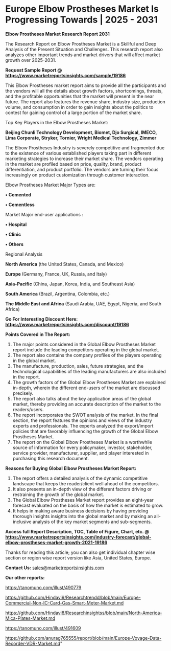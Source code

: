 # Europe Elbow Prostheses Market Is Progressing Towards | 2025 - 2031

<strong>Elbow Prostheses Market Research Report 2031</strong>

The Research Report on Elbow Prostheses Market is a Skillful and Deep Analysis of the Present Situation and Challenges. This research report also analyzes other important trends and market drivers that will affect market growth over 2025-2031.

<strong>Request Sample Report @ <a href=https://www.marketreportsinsights.com/sample/19186>https://www.marketreportsinsights.com/sample/19186</a></strong>

This Elbow Prostheses market report aims to provide all the participants and the vendors will all the details about growth factors, shortcomings, threats, and the profitable opportunities that the market will present in the near future. The report also features the revenue share, industry size, production volume, and consumption in order to gain insights about the politics to contest for gaining control of a large portion of the market share.

Top Key Players in the Elbow Prostheses Market:

<strong>Beijing Chunli Technology Development, Biomet, Djo Surgical, IMECO, Lima Corporate, Stryker, Tornier, Wright Medical Technology, Zimmer</strong>

The Elbow Prostheses Industry is severely competitive and fragmented due to the existence of various established players taking part in different marketing strategies to increase their market share. The vendors operating in the market are profiled based on price, quality, brand, product differentiation, and product portfolio. The vendors are turning their focus increasingly on product customization through customer interaction.

Elbow Prostheses Market Major Types are:

<strong>• Cemented

• Cementless</strong>

Market Major end-user applications :

<strong>• Hospital

• Clinic

• Others</strong>

Regional Analysis

</u><strong><b>North America</b></strong> (the United States, Canada, and Mexico)

<strong><b>Europe </b></strong>(Germany, France, UK, Russia, and Italy)

<strong><b>Asia-Pacific</b></strong> (China, Japan, Korea, India, and Southeast Asia)

<strong><b>South America</b></strong> (Brazil, Argentina, Colombia, etc.)

<strong><b>The Middle East and Africa</b></strong> (Saudi Arabia, UAE, Egypt, Nigeria, and South Africa)

<strong>Go For Interesting Discount Here: <a href=https://www.marketreportsinsights.com/discount/19186>https://www.marketreportsinsights.com/discount/19186</a></strong>

<strong>Points Covered in The Report:</strong>
<ol>
  <li>The major points considered in the Global Elbow Prostheses Market report include the leading competitors operating in the global market.</li>
  <li>The report also contains the company profiles of the players operating in the global market.</li>
  <li>The manufacture, production, sales, future strategies, and the technological capabilities of the leading manufacturers are also included in the report.</li>
  <li>The growth factors of the Global Elbow Prostheses Market are explained in-depth, wherein the different end-users of the market are discussed precisely.</li>
  <li>The report also talks about the key application areas of the global market, thereby providing an accurate description of the market to the readers/users.</li>
  <li>The report incorporates the SWOT analysis of the market. In the final section, the report features the opinions and views of the industry experts and professionals. The experts analyzed the export/import policies that are favorably influencing the growth of the Global Elbow Prostheses Market.</li>
  <li>The report on the Global Elbow Prostheses Market is a worthwhile source of information for every policymaker, investor, stakeholder, service provider, manufacturer, supplier, and player interested in purchasing this research document.</li>
</ol>
<strong>Reasons for Buying Global Elbow Prostheses Market Report:</strong>

<ol>
  <li>The report offers a detailed analysis of the dynamic competitive landscape that keeps the reader/client well ahead of the competitors.</li>
  <li>It also presents an in-depth view of the different factors driving or restraining the growth of the global market.</li>
  <li>The Global Elbow Prostheses Market report provides an eight-year forecast evaluated on the basis of how the market is estimated to grow.</li>
  <li>It helps in making aware business decisions by having providing thorough insights insights into the global market and by making an all-inclusive analysis of the key market segments and sub-segments.</li>
</ol>
<strong>Access full Report Description, TOC, Table of Figure, Chart, etc. @ <a href=https://www.marketreportsinsights.com/industry-forecast/global-elbow-prostheses-market-growth-2021-19186>https://www.marketreportsinsights.com/industry-forecast/global-elbow-prostheses-market-growth-2021-19186</a></strong>


Thanks for reading this article; you can also get individual chapter wise section or region wise report version like Asia, United States, Europe.

<strong>Contact Us:</strong>
sales@marketreportsinsights.com

<strong>Our other reports:</strong>

<a href=https://tanomuno.com/illust/490779>https://tanomuno.com/illust/490779</a>

<a href=https://github.com/Hindavi9/Researchtrendd/blob/main/Europe-Commercial-Non-IC-Card-Gas-Smart-Meter-Market.md>https://github.com/Hindavi9/Researchtrendd/blob/main/Europe-Commercial-Non-IC-Card-Gas-Smart-Meter-Market.md</a>

<a href=https://github.com/Hindavi8/Researchinsightss/blob/main/North-America-Mica-Plates-Market.md>https://github.com/Hindavi8/Researchinsightss/blob/main/North-America-Mica-Plates-Market.md</a>

<a href=https://tanomuno.com/illust/491609>https://tanomuno.com/illust/491609</a>

<a href=https://github.com/anurag765555/report/blob/main/Europe-Voyage-Data-Recorder-VDR-Market.md>https://github.com/anurag765555/report/blob/main/Europe-Voyage-Data-Recorder-VDR-Market.md</a>"
